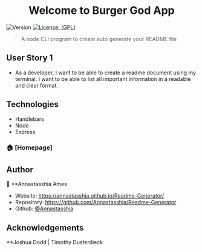 <h1 align="center">Welcome to  Burger God App</h1>
<p>
  <img alt="Version" src="https://img.shields.io/badge/version-1.0.0-blue.svg?cacheSeconds=2592000" />
  <a href="#" target="_blank">
    <img alt="License: (GPL)" src="https://img.shields.io/github/license/Annastasshia/FitnessTracker" />
  </a>
</p>

> A node CLI program to create auto generate your README file

## User Story 1

* As a developer, I want to be able to create a readme document using my terminal. I want to be able to list all important information in a readable and clear format.

## Technologies 
 
- Handlebars 
- Node
- Express


### 🏠 [Homepage]

## Author

👤 **Annastasshia Ames

* Website:  https://annastasshia.github.io/Readme-Generator/
* Repository: https://github.com/Annastasshia/Readme-Generator
* Github: [@Annastasshia](https://github.com/Annastasshia)

## Acknowledgements

**Joshua Dodd | Timothy Dusterdieck 
